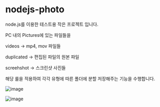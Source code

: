 # nodejs-photo
node.js를 이용한 테스트용 작은 프로젝트 입니다.

PC 내의 Pictures에 있는 파일들을

videos -> mp4, mov 파일들

duplicated -> 편집된 파일의 원본 파일

screehshot -> 스크린샷 사진들

해당 룰을 적용하여 각각 유형에 따른 폴더에 분할 저장해주는 기능을 수행합니다. 


![image](https://github.com/Lee-Soojin/Photo/assets/76468868/510518c4-78db-4da0-b046-08955f379d1a)

![image](https://github.com/Lee-Soojin/Photo/assets/76468868/7ab71d3f-290a-451b-a026-676db73e7239)
